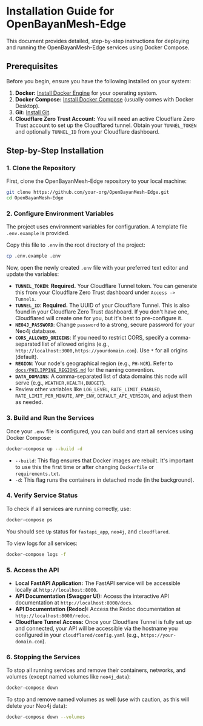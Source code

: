 # Installation Guide for OpenBayanMesh-Edge

This document provides detailed, step-by-step instructions for deploying and running the OpenBayanMesh-Edge services using Docker Compose.

## Prerequisites
Before you begin, ensure you have the following installed on your system:

1.  **Docker:** [Install Docker Engine](https://docs.docker.com/engine/install/) for your operating system.
2.  **Docker Compose:** [Install Docker Compose](https://docs.docker.com/compose/install/) (usually comes with Docker Desktop).
3.  **Git:** [Install Git](https://git-scm.com/book/en/v2/Getting-Started-Installing-Git).
4.  **Cloudflare Zero Trust Account:** You will need an active Cloudflare Zero Trust account to set up the Cloudflared tunnel. Obtain your `TUNNEL_TOKEN` and optionally `TUNNEL_ID` from your Cloudflare dashboard.

## Step-by-Step Installation

### 1. Clone the Repository
First, clone the OpenBayanMesh-Edge repository to your local machine:

```bash
git clone https://github.com/your-org/OpenBayanMesh-Edge.git
cd OpenBayanMesh-Edge
```

### 2. Configure Environment Variables
The project uses environment variables for configuration. A template file `.env.example` is provided.

Copy this file to `.env` in the root directory of the project:

```bash
cp .env.example .env
```

Now, open the newly created `.env` file with your preferred text editor and update the variables:

-   **`TUNNEL_TOKEN`**: **Required.** Your Cloudflare Tunnel token. You can generate this from your Cloudflare Zero Trust dashboard under `Access -> Tunnels`.
-   **`TUNNEL_ID`**: **Required.** The UUID of your Cloudflare Tunnel. This is also found in your Cloudflare Zero Trust dashboard. If you don't have one, Cloudflared will create one for you, but it's best to pre-configure it.
-   **`NEO4J_PASSWORD`**: Change `password` to a strong, secure password for your Neo4j database.
-   **`CORS_ALLOWED_ORIGINS`**: If you need to restrict CORS, specify a comma-separated list of allowed origins (e.g., `http://localhost:3000,https://yourdomain.com`). Use `*` for all origins (default).
-   **`REGION`**: Your node's geographical region (e.g., `PH-NCR`). Refer to [`docs/PHILIPPINE_REGIONS.md`](PHILIPPINE_REGIONS.md) for the naming convention.
-   **`DATA_DOMAINS`**: A comma-separated list of data domains this node will serve (e.g., `WEATHER,HEALTH,BUDGET`).
-   Review other variables like `LOG_LEVEL`, `RATE_LIMIT_ENABLED`, `RATE_LIMIT_PER_MINUTE`, `APP_ENV`, `DEFAULT_API_VERSION`, and adjust them as needed.

### 3. Build and Run the Services
Once your `.env` file is configured, you can build and start all services using Docker Compose:

```bash
docker-compose up --build -d
```

-   `--build`: This flag ensures that Docker images are rebuilt. It's important to use this the first time or after changing `Dockerfile` or `requirements.txt`.
-   `-d`: This flag runs the containers in detached mode (in the background).

### 4. Verify Service Status

To check if all services are running correctly, use:

```bash
docker-compose ps
```

You should see `Up` status for `fastapi_app`, `neo4j`, and `cloudflared`.

To view logs for all services:

```bash
docker-compose logs -f
```

### 5. Access the API

-   **Local FastAPI Application:** The FastAPI service will be accessible locally at `http://localhost:8000`.
-   **API Documentation (Swagger UI):** Access the interactive API documentation at `http://localhost:8000/docs`.
-   **API Documentation (Redoc):** Access the Redoc documentation at `http://localhost:8000/redoc`.
-   **Cloudflare Tunnel Access:** Once your Cloudflare Tunnel is fully set up and connected, your API will be accessible via the hostname you configured in your `cloudflared/config.yaml` (e.g., `https://your-domain.com`).

### 6. Stopping the Services

To stop all running services and remove their containers, networks, and volumes (except named volumes like `neo4j_data`):

```bash
docker-compose down
```

To stop and remove named volumes as well (use with caution, as this will delete your Neo4j data):

```bash
docker-compose down --volumes
```